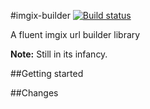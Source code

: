 #imgix-builder [![Build status](https://ci.appveyor.com/api/projects/status/tg79ub2rwam2lpd9/branch/master?svg=true)](https://ci.appveyor.com/project/RasmusLauridsen/imgix-linkbuilder/branch/master)

A fluent imgix url builder library

**Note:** Still in its infancy.

##Getting started

##Changes
